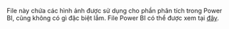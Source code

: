 File này chứa các hình ảnh được sử dụng cho phần phân tích trong Power BI, cũng không có gì đặc biệt lắm. File Power BI có thể được xem tại [đây](https://github.com/hinmfm/Top-CV-BA-Job-Analysis/blob/main/end-product/infographics%20%26%20powerbi/top_CV_BA_jobs_analysis.pbix).
